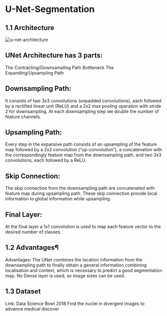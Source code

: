 # U-Net-Segmentation

## 1.1 Architecture


![u-net-architecture](https://user-images.githubusercontent.com/19469956/71336137-c55f4300-24fa-11ea-809c-efc6d65acc09.png)


## UNet Architecture has 3 parts:
The Contracting/Downsampling Path
Bottleneck
The Expanding/Upsampling Path

## Downsampling Path:
It consists of two 3x3 convolutions (unpadded convolutions), each followed by a rectified linear unit (ReLU) and a 2x2 max pooling operation with stride 2 for downsampling.
At each downsampling step we double the number of feature channels.

## Upsampling Path:
Every step in the expansive path consists of an upsampling of the feature map followed by a 2x2 convolution (“up-convolution”), a concatenation with the correspondingly feature map from the downsampling path, and two 3x3 convolutions, each followed by a ReLU.

## Skip Connection:
The skip connection from the downsampling path are concatenated with feature map during upsampling path. These skip connection provide local information to global information while upsampling.
## Final Layer:
At the final layer a 1x1 convolution is used to map each feature vector to the desired number of classes.

## 1.2 Advantages¶
Advantages:
The UNet combines the location information from the downsampling path to finally obtain a general information combining localisation and context, which is necessary to predict a good segmentation map.
No Dense layer is used, so image sizes can be used.
## 1.3 Dataset
Link: Data Science Bowl 2018 Find the nuclei in divergent images to advance medical discover

